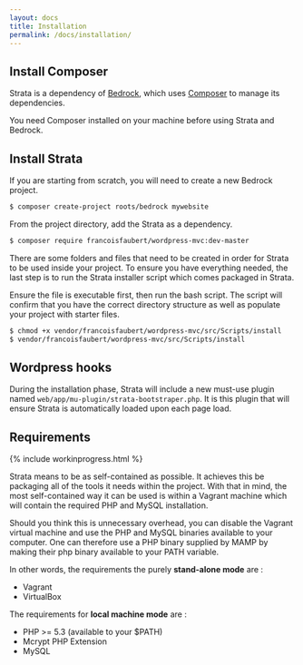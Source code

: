 ```yaml
---
layout: docs
title: Installation
permalink: /docs/installation/
---
```


## Install Composer

Strata is a dependency of [Bedrock](https://roots.io/bedrock/), which uses [Composer](http://getcomposer.org/) to manage its dependencies.

You need Composer installed on your machine before using Strata and Bedrock.

## Install Strata

If you are starting from scratch, you will need to create a new Bedrock project.

~~~ bash
$ composer create-project roots/bedrock mywebsite
~~~

From the project directory, add the Strata as a dependency.

~~~ bash
$ composer require francoisfaubert/wordpress-mvc:dev-master
~~~

There are some folders and files that need to be created in order for Strata to be used inside your project. To ensure you have everything needed, the last step is to run the Strata installer script which comes packaged in Strata.

Ensure the file is executable first, then run the bash script. The script will confirm that you have the correct directory structure as well as populate your project with starter files.

~~~ bash
$ chmod +x vendor/francoisfaubert/wordpress-mvc/src/Scripts/install
$ vendor/francoisfaubert/wordpress-mvc/src/Scripts/install
~~~

## Wordpress hooks

During the installation phase, Strata will include a new must-use plugin named `web/app/mu-plugin/strata-bootstraper.php`. It is this plugin that will ensure Strata is automatically loaded upon each page load.

## Requirements

{% include workinprogress.html %}

Strata means to be as self-contained as possible. It achieves this be packaging all of the tools it needs within the project. With that in mind, the most self-contained way it can be used is within a Vagrant machine which will contain the required PHP and MySQL installation.

Should you think this is unnecessary overhead, you can disable the Vagrant virtual machine and use the PHP and MySQL binaries available to your computer. One can therefore use a PHP binary supplied by MAMP by making their php binary available to your PATH variable.

In other words, the requirements the purely **stand-alone mode** are :

 - Vagrant
 - VirtualBox

The requirements for **local machine mode** are :

 - PHP >= 5.3 (available to your $PATH)
 - Mcrypt PHP Extension
 - MySQL

